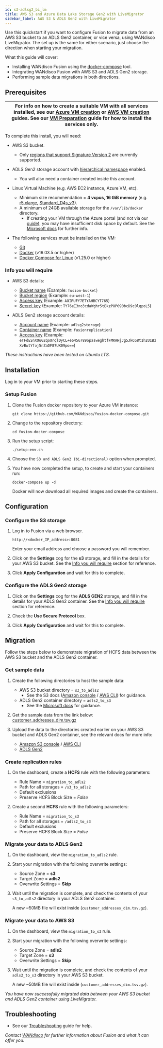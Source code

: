 ```yaml
---
id: s3-adlsg2_bi_lm
title: AWS S3 and Azure Data Lake Storage Gen2 with LiveMigrator
sidebar_label: AWS S3 & ADLS Gen2 with LiveMigrator
---
```


Use this quickstart if you want to configure Fusion to migrate data from an AWS S3 bucket to an ADLS Gen2 container, or vice versa, using WANdisco LiveMigrator. 
The set up is the same for either scenario, just choose the direction when starting your migration.

What this guide will cover:

- Installing WANdisco Fusion using the [docker-compose](https://docs.docker.com/compose/) tool.
- Integrating WANdisco Fusion with AWS S3 and ADLS Gen2 storage.
- Performing sample data migrations in both directions.

## Prerequisites

|For info on how to create a suitable VM with all services installed, see our [Azure VM creation](../preparation/azure_vm_creation.md) or [AWS VM creation](../preparation/aws_vm_creation.md) guides. See our [VM Preparation](../preparation/vm_prep.md) guide for how to install the services only.|
|---|

To complete this install, you will need:

* AWS S3 bucket.
  * Only [regions that support Signature Version 2](https://docs.aws.amazon.com/general/latest/gr/signature-version-2.html) are currently supported.

* ADLS Gen2 storage account with [hierarchical namespace](https://docs.microsoft.com/en-us/azure/storage/blobs/data-lake-storage-namespace) enabled.
  * You will also need a container created inside this account.
* Linux Virtual Machine (e.g. AWS EC2 instance, Azure VM, etc).
  * Minimum size recommendation = **4 vcpus, 16 GiB memory** (e.g. [r5.xlarge](https://aws.amazon.com/ec2/instance-types/), [Standard_D4s_v3](https://docs.microsoft.com/en-us/azure/virtual-machines/dv3-dsv3-series?toc=/azure/virtual-machines/linux/toc.json&bc=/azure/virtual-machines/linux/breadcrumb/toc.json#dv3-series)).
  * A minimum of 24GB available storage for the `/var/lib/docker` directory.
    * If creating your VM through the Azure portal (and not via our [guide](../preparation/azure_vm_creation.md)), you may have insufficient disk space by default. See the [Microsoft docs](https://docs.microsoft.com/en-us/azure/virtual-machines/windows/expand-os-disk) for further info.

* The following services must be installed on the VM:  
  * [Git](https://git-scm.com/book/en/v2/Getting-Started-Installing-Git)
  * [Docker](https://docs.docker.com/install/) (v19.03.5 or higher)
  * [Docker Compose for Linux](https://docs.docker.com/compose/install/#install-compose) (v1.25.0 or higher)

### Info you will require

* AWS S3 details:

  * [Bucket name](https://docs.aws.amazon.com/AmazonS3/latest/user-guide/create-bucket.html) (Example: `fusion-bucket`)
  * [Bucket region](https://docs.aws.amazon.com/general/latest/gr/rande.html#regional-endpoints) (Example: `eu-west-1`)
  * [Access key](https://docs.aws.amazon.com/IAM/latest/UserGuide/id_credentials_access-keys.html#Using_CreateAccessKey) (Example: `AOIPUFY7ETYAHBCYT765`)
  * [Secret key](https://docs.aws.amazon.com/general/latest/gr/aws-sec-cred-types.html#access-keys-and-secret-access-keys) (Example: `TY76eI3no3cdaWghr5tBkzPOP090bcD9c0lqpoL5`)

* ADLS Gen2 storage account details:
  * [Account name](https://docs.microsoft.com/en-us/azure/storage/common/storage-account-create?tabs=azure-portal#create-a-storage-account) (Example: `adlsg2storage`)
  * [Container name](https://docs.microsoft.com/en-us/azure/storage/blobs/storage-quickstart-blobs-portal#create-a-container) (Example: `fusionreplication`)
  * [Access key](https://docs.microsoft.com/en-us/azure/storage/common/storage-account-keys-manage#view-access-keys-and-connection-string) (Example: `eTFdESnXOuG2qoUrqlDyCL+e6456789opasweghtfFMKAHjJg5JkCG8t1h2U1BzXvBwtYfoj5nZaDF87UK09po==`)

_These instructions have been tested on Ubuntu LTS._

## Installation

Log in to your VM prior to starting these steps.

### Setup Fusion

1. Clone the Fusion docker repository to your Azure VM instance:

   `git clone https://github.com/WANdisco/fusion-docker-compose.git`

1. Change to the repository directory:

   `cd fusion-docker-compose`

1. Run the setup script:

   `./setup-env.sh`

1. Choose the `S3 and ADLS Gen2 (bi-directional)` option when prompted.

1. You have now completed the setup, to create and start your containers run:

   `docker-compose up -d`

   Docker will now download all required images and create the containers.

## Configuration

### Configure the S3 storage

1. Log in to Fusion via a web browser.

   `http://<docker_IP_address>:8081`

   Enter your email address and choose a password you will remember.

1. Click on the **Settings** cog for the **s3** storage, and fill in the details for your AWS S3 bucket. See the [Info you will require](#info-you-will-require) section for reference.

1. Click **Apply Configuration** and wait for this to complete.

### Configure the ADLS Gen2 storage

1. Click on the **Settings** cog for the **ADLS GEN2** storage, and fill in the details for your ADLS Gen2 container. See the [Info you will require](#info-you-will-require) section for reference.

1. Check the **Use Secure Protocol** box.

1. Click **Apply Configuration** and wait for this to complete.

## Migration

Follow the steps below to demonstrate migration of HCFS data between the AWS S3 bucket and the ADLS Gen2 container.

### Get sample data

1. Create the following directories to host the sample data:

   * AWS S3 bucket directory = `s3_to_adls2`
     * See the S3 docs ([Amazon console](https://docs.aws.amazon.com/AmazonS3/latest/user-guide/create-folder.html) / [AWS CLI](https://docs.aws.amazon.com/cli/latest/reference/workdocs/create-folder.html)) for guidance.
   * ADLS Gen2 container directory = `adls2_to_s3`
     * See the [Microsoft docs](https://docs.microsoft.com/en-us/azure/storage/blobs/data-lake-storage-explorer#create-a-directory) for guidance.

1. Get the sample data from the link below:  
   [customer_addresses_dim.tsv.gz](https://github.com/pivotalsoftware/pivotal-samples/raw/master/sample-data/customer_addresses_dim.tsv.gz)

1. Upload the data to the directories created earlier on your AWS S3 bucket and ADLS Gen2 container, see the relevant docs for more info:

   * [Amazon S3 console](https://docs.aws.amazon.com/AmazonS3/latest/user-guide/upload-objects.html#upload-objects-by-drag-and-drop) / [AWS CLI](https://docs.aws.amazon.com/cli/latest/reference/s3/cp.html#examples)
   * [ADLS Gen2](https://docs.microsoft.com/en-us/azure/data-lake-store/data-lake-store-get-started-portal#uploaddata)

### Create replication rules

1. On the dashboard, create a **HCFS** rule with the following parameters:

   * Rule Name = `migration_to_adls2`
   * Path for all storages = `/s3_to_adls2`
   * Default exclusions
   * Preserve HCFS Block Size = *False*

1. Create a second **HCFS** rule with the following parameters:

   * Rule Name = `migration_to_s3`
   * Path for all storages = `/adls2_to_s3`
   * Default exclusions
   * Preserve HCFS Block Size = *False*

### Migrate your data to ADLS Gen2

1. On the dashboard, view the `migration_to_adls2` rule.

1. Start your migration with the following overwrite settings:

   * Source Zone = **s3**
   * Target Zone = **adls2**
   * Overwrite Settings = **Skip**

1. Wait until the migration is complete, and check the contents of your `s3_to_adls2` directory in your ADLS Gen2 container.

   A new ~50MB file will exist inside (`customer_addresses_dim.tsv.gz`).

### Migrate your data to AWS S3

1. On the dashboard, view the `migration_to_s3` rule.

1. Start your migration with the following overwrite settings:

   * Source Zone = **adls2**
   * Target Zone = **s3**
   * Overwrite Settings = **Skip**

1. Wait until the migration is complete, and check the contents of your `adls2_to_s3` directory in your AWS S3 bucket.

   A new ~50MB file will exist inside (`customer_addresses_dim.tsv.gz`).

_You have now successfully migrated data between your AWS S3 bucket and ADLS Gen2 container using LiveMigrator._

## Troubleshooting

* See our [Troubleshooting](../troubleshooting/general_troubleshooting.md) guide for help.

_Contact [WANdisco](https://wandisco.com/contact) for further information about Fusion and what it can offer you._
